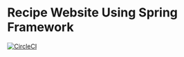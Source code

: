 # Recipe Website Using Spring Framework

[![CircleCI](https://circleci.com/gh/Dhruv983/recipe/tree/master.svg?style=svg&circle-token=b5056defaea79364089df99df61f92fd874ee617)](https://circleci.com/gh/Dhruv983/recipe/tree/master)

